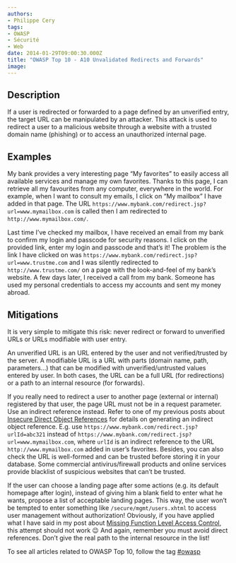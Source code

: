 ```yaml
---
authors:
- Philippe Cery
tags:
- OWASP
- Sécurité
- Web
date: 2014-01-29T09:00:30.000Z
title: "OWASP Top 10 - A10 Unvalidated Redirects and Forwards"
image: 
---
```


## Description

If a user is redirected or forwarded to a page defined by an unverified entry, the target URL can be manipulated by an attacker.
 This attack is used to redirect a user to a malicious website through a website with a trusted domain name (phishing) or to access an unauthorized internal page.

## Examples

My bank provides a very interesting page “My favorites” to easily access all available services and manage my own favorites. Thanks to this page, I can retrieve all my favourites from any computer, everywhere in the world.
 For example, when I want to consult my emails, I click on “My mailbox” I have added in that page. The URL `https://www.mybank.com/redirect.jsp?url=www.mymailbox.com` is called then I am redirected to `http://www.mymailbox.com/`.

Last time I’ve checked my mailbox, I have received an email from my bank to confirm my login and passcode for security reasons. I click on the provided link, enter my login and passcode and that’s it!
 The problem is the link I have clicked on was `https://www.mybank.com/redirect.jsp?url=www.trustme.com` and I was silently redirected to `http://www.trustme.com/` on a page with the look-and-feel of my bank’s website.
 A few days later, I received a call from my bank. Someone has used my personal credentials to access my accounts and sent my money abroad.

## Mitigations

It is very simple to mitigate this risk: never redirect or forward to unverified URLs or URLs modifiable with user entry.

An unverified URL is an URL entered by the user and not verified/trusted by the server.
 A modifiable URL is a URL with parts (domain name, path, parameters…) that can be modified with unverified/untrusted values entered by user.
 In both cases, the URL can be a full URL (for redirections) or a path to an internal resource (for forwards).

If you really need to redirect a user to another page (external or internal) registered by that user, the page URL must not be in a request parameter. Use an indirect reference instead. Refer to one of my previous posts about [Insecure Direct Object References](https://blog.ippon.tech/owasp-top-10-a4/ "OWASP Top 10 - A4 Insecure Direct Object References") for details on generating an indirect object reference.
 E.g. use `https://www.mybank.com/redirect.jsp?urlId=abc321` instead of `https://www.mybank.com/redirect.jsp?url=www.mymailbox.com`, where `urlId` is an indirect reference to the URL `http://www.mymailbox.com` added in user’s favorites.
 Besides, you can also check the URL is well-formed and can be trusted before storing it in your database. Some commercial antivirus/firewall products and online services provide blacklist of suspicious websites that can’t be trusted.

If the user can choose a landing page after some actions (e.g. its default homepage after login), instead of giving him a blank field to enter what he wants, propose a list of acceptable landing pages. This way, the user won’t be tempted to enter something like `/secure/mgmt/users.xhtml` to access user management without authorization! Obviously, if you have applied what I have said in my post about [Missing Function Level Access Control](https://blog.ippon.tech/owasp-top-10-a7/ "OWASP Top 10 - A7 Missing Function Level Access Control"), this attempt should not work 😉
 And again, remember you must avoid direct references. Don’t give the real path to the internal resource in the list!

To see all articles related to OWASP Top 10, follow the tag [#owasp](https://blog.ippon.tech/tag/owasp/ "OWASP Top 10")
